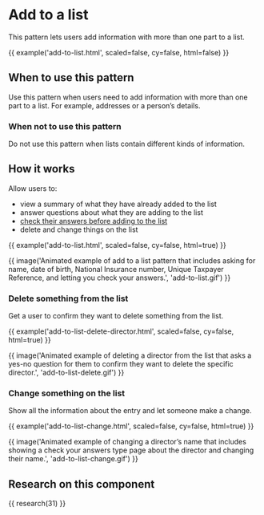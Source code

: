 # Add to a list

This pattern lets users add information with more than one part to a list.

{{ example('add-to-list.html', scaled=false, cy=false, html=false) }}

## When to use this pattern

Use this pattern when users need to add information with more than one part to a list. For example, addresses or a person’s details.

### ​​​​When not to use this pattern

Do not use this pattern when lists contain different kinds of information.

## How it works

Allow users to:

- view a summary of what they have already added to the list
- answer questions about what they are adding to the list
- [check their answers before adding to the list](https://www.gov.uk/service-manual/design/check-your-answers-pages)
- delete and change things on the list

{{ example('add-to-list.html', scaled=false, cy=false, html=true) }}

{{ image('Animated example of add to a list pattern that includes asking for name, date of birth, National Insurance number, Unique Taxpayer Reference, and letting you check your answers.', 'add-to-list.gif') }}

### Delete something from the list

Get a user to confirm they want to delete something from the list.

{{ example('add-to-list-delete-director.html', scaled=false, cy=false, html=true) }}

{{ image('Animated example of deleting a director from the list that asks a yes-no question for them to confirm they want to delete the specific director.', 'add-to-list-delete.gif') }}

### Change something on the list

Show all the information about the entry and let someone make a change.

{{ example('add-to-list-change.html', scaled=false, cy=false, html=true) }}

{{ image('Animated example of changing a director’s name that includes showing a check your answers type page about the director and changing their name.', 'add-to-list-change.gif') }}

## Research on this component

{{ research(31) }}